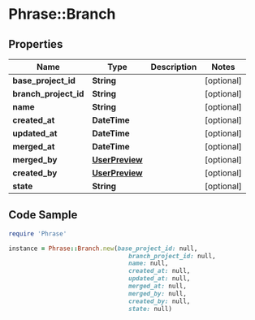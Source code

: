 # Phrase::Branch

## Properties

Name | Type | Description | Notes
------------ | ------------- | ------------- | -------------
**base_project_id** | **String** |  | [optional] 
**branch_project_id** | **String** |  | [optional] 
**name** | **String** |  | [optional] 
**created_at** | **DateTime** |  | [optional] 
**updated_at** | **DateTime** |  | [optional] 
**merged_at** | **DateTime** |  | [optional] 
**merged_by** | [**UserPreview**](UserPreview.md) |  | [optional] 
**created_by** | [**UserPreview**](UserPreview.md) |  | [optional] 
**state** | **String** |  | [optional] 

## Code Sample

```ruby
require 'Phrase'

instance = Phrase::Branch.new(base_project_id: null,
                                 branch_project_id: null,
                                 name: null,
                                 created_at: null,
                                 updated_at: null,
                                 merged_at: null,
                                 merged_by: null,
                                 created_by: null,
                                 state: null)
```



